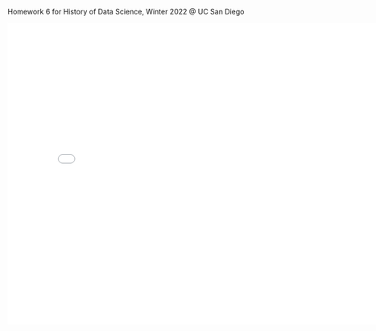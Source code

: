 Homework 6 for History of Data Science, Winter 2022 @ UC San Diego
<iframe src='../snow_map.html' width=800 height=600 frameBorder=0></iframe>
